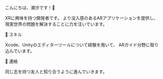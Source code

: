 こんにちは、潮汐です！👋

XRに興味を持つ開発者です。
より没入感のあるARアプリケーションを提供し、現実世界の問題を解決することに力を注いでいます。

🌱 スキル

Xcode、Unityのエディターツールについて経験を用いて、
ARガイド分野に取り込んでいます。

💬 連絡

同じ志を持つ友人と知り合うように進んでいきます。
